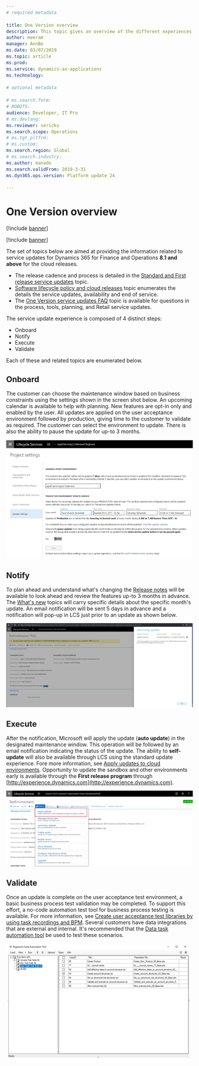 ```yaml
---
# required metadata

title: One Version overview
description: This topic gives an overview of the different experiences that encompass One Version.
author: meeram
manager: AnnBe
ms.date: 03/07/2019
ms.topic: article
ms.prod: 
ms.service: dynamics-ax-applications
ms.technology: 

# optional metadata

# ms.search.form: 
# ROBOTS: 
audience: Developer, IT Pro
# ms.devlang: 
ms.reviewer: sericks
ms.search.scope: Operations
# ms.tgt_pltfrm: 
# ms.custom: 
ms.search.region: Global
# ms.search.industry: 
ms.author: manado
ms.search.validFrom: 2019-3-31 
ms.dyn365.ops.version: Platform update 24 

---
```


# One Version overview

[!include [banner](../includes/banner.md)]

[!include [banner](../includes/coming-soon.md)]

The set of topics below are aimed at providing the information related to service updates for Dynamics 365 for Finance and Operations **8.1 and above** for the cloud releases.

- The release cadence and process is detailed  in the [Standard and First release service updates](../../fin-and-ops/get-started/public-preview-releases.md) topic.
- [Software lifecycle policy and cloud releases](../migration-upgrade/versions-update-policy.md) topic enumerates the details the service updates, availability and end of service.
- The [One Version service updates FAQ](../../fin-and-ops/get-started/one-version.md) topic is available for questions in the process, tools, planning, and Retail service updates.

The service update experience is composed of 4 distinct steps: 

- Onboard
- Notify
- Execute
- Validate

Each of these and related topics are enumerated below.

## Onboard
The customer can choose the maintenance window based on business constraints using the settings shown in the screen shot below. An upcoming calendar is available to help with planning.  New features are opt-in only and enabled by the user. All updates are applied on the user acceptance environment followed by production, giving time to the customer to validate as required. The customer can select the environment to update. There is also the ability to pause the update for up-to 3 months.

 [![Queries](./media/UpdateSettings-ConfigureUpdates.JPG)](./media/UpdateSettings-ConfigureUpdates.JPG)

## Notify
To plan ahead and understand what's changing the [Release notes](https://docs.microsoft.com/en-us/business-applications-release-notes/april19/dynamics365-finance-operations/) will be available to look ahead and review the features up-to 3 months in advance.  The [What's new](https://docs.microsoft.com/en-us/dynamics365/unified-operations/fin-and-ops/get-started/whats-new-changed) topics will carry specific details about the specific month's update. An email notification will be sent 5 days in advance and a notification will pop-up in LCS just prior to an update as shown below.

[![Queries](./media/Notification-bar.PNG)](./media/Notification-bar.PNG)

## Execute
After the notification, Microsoft will apply the update (**auto update**) in the designated maintenance window. This operation will be followed by an email notification indicating the status of the update. The ability to **self-update** will also be available through LCS using the standard update experience. Fore more information, see [Apply updates to cloud environments](../deployment/apply-deployable-package-system.md). Opportunity to update the sandbox and other environments early is available through the **First release program** through [http://experience.dynamics.com](http://experience.dynamics.com).

[![Queries](./media/Self-Update-Execute.jpg)](./media/Self-Update-Execute.jpg)

## Validate
Once an update is complete on the user acceptance test environment, a basic business process test validation may be completed. To support this effort, a no-code automation test tool for business process testing is available. For more information, see [Create user acceptance test libraries by using task recordings and BPM](using-task-guides-and-bpm-to-create-user-acceptance-tests.md). Several customers have data integrations that are external and internal. It's recommended that the [Data task automation tool](../data-entities/data-task-automation.md) be used to test these scenarios.

[![Queries](./media/TestAutomation.png)](./media/TestAutomation.png)
